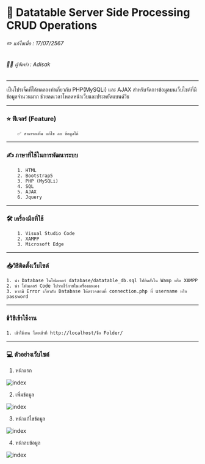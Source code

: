 # 📖 Datatable Server Side Processing CRUD Operations 

###### ✏️ แก้ไขเมื่อ : 17/07/2567
###### 👨‍💻 ผู้จัดทำ : Adisak
___

 เป็นโปรเจ็คที่ได้ทดลองทำเกี่ยวกับ PHP(MySQLi) และ AJAX สำหรับจัดการข้อมูลบนเว็บไซต์ที่มีข้อมูลจำนวนมาก ช่วยลดเวลาโหลดหน้าเว็บและประหยัดแบนด์วิธ

___

### ⭐ ฟีเจอร์ (Feature)
        ✅ สามารถเพิ่ม แก้ไข ลบ ข้อมูลได้
___

### ✍️ ภาษาที่ใช้ในการพัฒนาระบบ
        1. HTML
        2. Bootstrap5
        3. PHP (MySQLi)
        4. SQL
        5. AJAX
        6. Jquery

___

### 🛠️ เครื่องมือที่ใช้
        1. Visual Studio Code
        2. XAMPP
        3. Microsoft Edge
___

### 📥วิธีติดตั้งเว็บไซต์

    1. นำ Database ในโฟลเดอร์ database/datatable_db.sql ไปติดตั้งใน Wamp หรือ XAMPP
    2. นำ โฟลเดอร์ Code ไปวางไว้ภายในเครื่องตนเอง
    3. หากมี Error เกี่ยวกับ Database ให้ตรวจสอบที่ connection.php ที่ username หรือ password

___

### 🕯️วิธีเข้าใช้งาน

    1. เข้าใช้งาน โดยเข้าที่ http://localhost/ชื่อ Folder/

___


### 💻 ตัวอย่างเว็บไซต์

1. หน้าแรก

![index]()

2. เพิ่มข้อมูล

![index]()


3. หน้าแก้ไขข้อมูล

![index]()


4. หน้าลบข้อมูล

![index]()